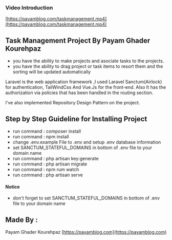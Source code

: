 ### Video Introduction 
 [https://payamblog.com/taskmanagement.mp4](https://payamblog.com/taskmanagement.mp4) 
 
## Task Management Project By Payam Ghader Kourehpaz
- you have the ability to make projects and asociate tasks to the projects.
- you have the ability to drag project or task items to resort them and the sorting will be updated automatically

Laravel is the web application framework ,I used Laravel Sanctum(Airlock) for authentication, TailWindCss And Vue.Js for the front-end.
Also It has the authorization via policies that has been handled in the routing section.

I've also implemented Repository Design Pattern on the project.

## Step by Step Guideline for Installing Project

- run command : composer install
- run command : npm install 
- change .env.example File to .env and setup .env database information
- set SANCTUM_STATEFUL_DOMAINS in bottom of .env file to your domain name
- run command : php artisan key:generate
- run command : php artisan migrate
- run command : npm rum watch
- run command : php artisan serve

#### Notice
- don't forget to set SANCTUM_STATEFUL_DOMAINS in bottom of .env file to your domain name

## Made By :
Payam Ghader Kourehpaz [https://payamblog.com](https://payamblog.com)


